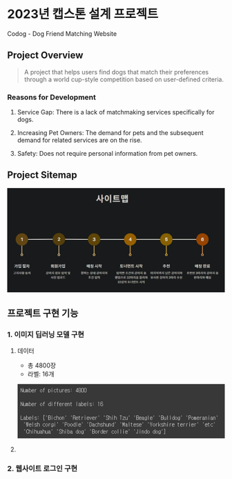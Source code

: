 # 2023년 캡스톤 설계 프로젝트
Codog - Dog Friend Matching Website 

## Project Overview

> A project that helps users find dogs that match their preferences through a world cup-style competition based on user-defined criteria.

### Reasons for Development
1. Service Gap: There is a lack of matchmaking services specifically for dogs.

2. Increasing Pet Owners: The demand for pets and the subsequent demand for related services are on the rise.

3. Safety: Does not require personal information from pet owners.

## Project Sitemap
![project sitemap](/image/sitemap.png)

## 프로젝트 구현 기능

### 1. 이미지 딥러닝 모델 구현

1. 데이터
    - 총 4800장
    - 라벨: 16개
    
    ![project sitemap](/image/label.png)

2. 
### 2. 웹사이트 로그인 구현